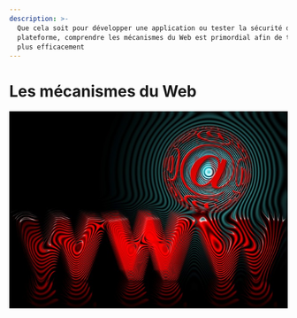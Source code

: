 ```yaml
---
description: >-
  Que cela soit pour développer une application ou tester la sécurité d'une
  plateforme, comprendre les mécanismes du Web est primordial afin de travailler
  plus efficacement
---
```


# Les mécanismes du Web

![](../../.gitbook/assets/720ccd0b06f56f07cf2316b6f33ceb6b.jpg)

